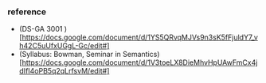 


### reference
- (DS-GA 3001 <Natural Language Understanding with Distributed Representations>)[https://docs.google.com/document/d/1YS5QRvqMJVs9n3sK5fFjuldY7_vh42C5uUfxUGgL-Gc/edit#]
- (Syllabus: Bowman, Seminar in Semantics)[https://docs.google.com/document/d/1V3toeLX8DieMhvHpUAwFmCx4jdIfI4oPB5q2qLrfsvM/edit#]